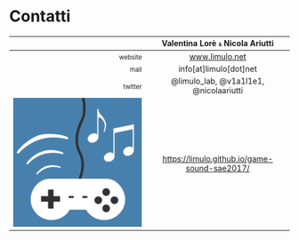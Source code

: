# Contatti

|  | Valentina Lorè <span style="font-size:0.6em;">&</span> Nicola Ariutti |
|-:|:---:|
| <span style="font-size:0.8em;">website</span> | www.limulo.net |
| <span style="font-size:0.8em;">mail</span> | info[at]limulo[dot]net |
| <span style="font-size:0.8em;">twitter</span> | @limulo_lab, @v1a1l1e1, @nicolaariutti |
| ![icon](https://raw.githubusercontent.com/Limulo/game-sound-sae2017/master/images/game-sound-icon/icon.png)<!-- .element: width="30%"--> | https://limulo.github.io/game-sound-sae2017/ |
